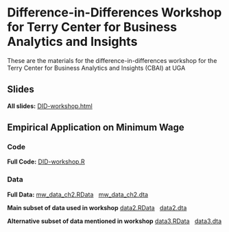 # Difference-in-Differences Workshop for Terry Center for Business Analytics and Insights

These are the materials for the difference-in-differences workshop for the Terry Center for Business Analytics and Insights (CBAI) at UGA

## Slides

**All slides:** [DID-workshop.html](DID-workshop.html)

## Empirical Application on Minimum Wage

### Code

**Full Code:** [DID-workshop.R](DID-workshop.R)

### Data

**Full Data:** [mw_data_ch2.RData](mw_data_ch2.RData) &nbsp; [mw_data_ch2.dta](mw_data_ch2.dta)

**Main subset of data used in workshop** [data2.RData](data2.RData) &nbsp; [data2.dta](data2.dta)

**Alternative subset of data mentioned in workshop** [data3.RData](data3.RData) &nbsp; [data3.dta](data3.dta)
